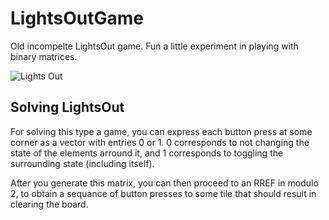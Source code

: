 # LightsOutGame
Old incompelte LightsOut game. Fun a little experiment in playing with binary matrices. 

![Lights Out](https://dl.dropboxusercontent.com/s/jah471rdswki66a/LightsOutGame.png?dl=0)

<h2>Solving LightsOut</h2>
For solving this type a game, you can express each button press at some corner as a vector with entries 0 or 1. 0 corresponds to not changing the state of the elements arround it, and 1 corresponds to toggling the surrounding state (including itself).

After you generate this matrix, you can then proceed to an RREF in modulo 2, to obtain a sequance of button presses to some tile that should result in clearing the board.
